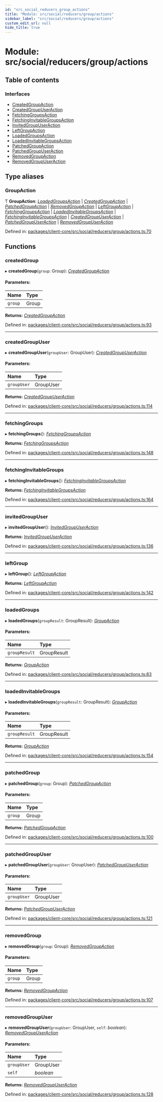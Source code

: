 ```yaml
---
id: "src_social_reducers_group_actions"
title: "Module: src/social/reducers/group/actions"
sidebar_label: "src/social/reducers/group/actions"
custom_edit_url: null
hide_title: true
---
```


# Module: src/social/reducers/group/actions

## Table of contents

### Interfaces

- [CreatedGroupAction](../interfaces/src_social_reducers_group_actions.createdgroupaction.md)
- [CreatedGroupUserAction](../interfaces/src_social_reducers_group_actions.createdgroupuseraction.md)
- [FetchingGroupsAction](../interfaces/src_social_reducers_group_actions.fetchinggroupsaction.md)
- [FetchingInvitableGroupsAction](../interfaces/src_social_reducers_group_actions.fetchinginvitablegroupsaction.md)
- [InvitedGroupUserAction](../interfaces/src_social_reducers_group_actions.invitedgroupuseraction.md)
- [LeftGroupAction](../interfaces/src_social_reducers_group_actions.leftgroupaction.md)
- [LoadedGroupsAction](../interfaces/src_social_reducers_group_actions.loadedgroupsaction.md)
- [LoadedInvitableGroupsAction](../interfaces/src_social_reducers_group_actions.loadedinvitablegroupsaction.md)
- [PatchedGroupAction](../interfaces/src_social_reducers_group_actions.patchedgroupaction.md)
- [PatchedGroupUserAction](../interfaces/src_social_reducers_group_actions.patchedgroupuseraction.md)
- [RemovedGroupAction](../interfaces/src_social_reducers_group_actions.removedgroupaction.md)
- [RemovedGroupUserAction](../interfaces/src_social_reducers_group_actions.removedgroupuseraction.md)

## Type aliases

### GroupAction

Ƭ **GroupAction**: [*LoadedGroupsAction*](../interfaces/src_social_reducers_group_actions.loadedgroupsaction.md) \| [*CreatedGroupAction*](../interfaces/src_social_reducers_group_actions.createdgroupaction.md) \| [*PatchedGroupAction*](../interfaces/src_social_reducers_group_actions.patchedgroupaction.md) \| [*RemovedGroupAction*](../interfaces/src_social_reducers_group_actions.removedgroupaction.md) \| [*LeftGroupAction*](../interfaces/src_social_reducers_group_actions.leftgroupaction.md) \| [*FetchingGroupsAction*](../interfaces/src_social_reducers_group_actions.fetchinggroupsaction.md) \| [*LoadedInvitableGroupsAction*](../interfaces/src_social_reducers_group_actions.loadedinvitablegroupsaction.md) \| [*FetchingInvitableGroupsAction*](../interfaces/src_social_reducers_group_actions.fetchinginvitablegroupsaction.md) \| [*CreatedGroupUserAction*](../interfaces/src_social_reducers_group_actions.createdgroupuseraction.md) \| [*PatchedGroupUserAction*](../interfaces/src_social_reducers_group_actions.patchedgroupuseraction.md) \| [*RemovedGroupUserAction*](../interfaces/src_social_reducers_group_actions.removedgroupuseraction.md)

Defined in: [packages/client-core/src/social/reducers/group/actions.ts:70](https://github.com/xr3ngine/xr3ngine/blob/65dfcf39a/packages/client-core/src/social/reducers/group/actions.ts#L70)

## Functions

### createdGroup

▸ **createdGroup**(`group`: Group): [*CreatedGroupAction*](../interfaces/src_social_reducers_group_actions.createdgroupaction.md)

#### Parameters:

Name | Type |
:------ | :------ |
`group` | Group |

**Returns:** [*CreatedGroupAction*](../interfaces/src_social_reducers_group_actions.createdgroupaction.md)

Defined in: [packages/client-core/src/social/reducers/group/actions.ts:93](https://github.com/xr3ngine/xr3ngine/blob/65dfcf39a/packages/client-core/src/social/reducers/group/actions.ts#L93)

___

### createdGroupUser

▸ **createdGroupUser**(`groupUser`: GroupUser): [*CreatedGroupUserAction*](../interfaces/src_social_reducers_group_actions.createdgroupuseraction.md)

#### Parameters:

Name | Type |
:------ | :------ |
`groupUser` | GroupUser |

**Returns:** [*CreatedGroupUserAction*](../interfaces/src_social_reducers_group_actions.createdgroupuseraction.md)

Defined in: [packages/client-core/src/social/reducers/group/actions.ts:114](https://github.com/xr3ngine/xr3ngine/blob/65dfcf39a/packages/client-core/src/social/reducers/group/actions.ts#L114)

___

### fetchingGroups

▸ **fetchingGroups**(): [*FetchingGroupsAction*](../interfaces/src_social_reducers_group_actions.fetchinggroupsaction.md)

**Returns:** [*FetchingGroupsAction*](../interfaces/src_social_reducers_group_actions.fetchinggroupsaction.md)

Defined in: [packages/client-core/src/social/reducers/group/actions.ts:148](https://github.com/xr3ngine/xr3ngine/blob/65dfcf39a/packages/client-core/src/social/reducers/group/actions.ts#L148)

___

### fetchingInvitableGroups

▸ **fetchingInvitableGroups**(): [*FetchingInvitableGroupsAction*](../interfaces/src_social_reducers_group_actions.fetchinginvitablegroupsaction.md)

**Returns:** [*FetchingInvitableGroupsAction*](../interfaces/src_social_reducers_group_actions.fetchinginvitablegroupsaction.md)

Defined in: [packages/client-core/src/social/reducers/group/actions.ts:164](https://github.com/xr3ngine/xr3ngine/blob/65dfcf39a/packages/client-core/src/social/reducers/group/actions.ts#L164)

___

### invitedGroupUser

▸ **invitedGroupUser**(): [*InvitedGroupUserAction*](../interfaces/src_social_reducers_group_actions.invitedgroupuseraction.md)

**Returns:** [*InvitedGroupUserAction*](../interfaces/src_social_reducers_group_actions.invitedgroupuseraction.md)

Defined in: [packages/client-core/src/social/reducers/group/actions.ts:136](https://github.com/xr3ngine/xr3ngine/blob/65dfcf39a/packages/client-core/src/social/reducers/group/actions.ts#L136)

___

### leftGroup

▸ **leftGroup**(): [*LeftGroupAction*](../interfaces/src_social_reducers_group_actions.leftgroupaction.md)

**Returns:** [*LeftGroupAction*](../interfaces/src_social_reducers_group_actions.leftgroupaction.md)

Defined in: [packages/client-core/src/social/reducers/group/actions.ts:142](https://github.com/xr3ngine/xr3ngine/blob/65dfcf39a/packages/client-core/src/social/reducers/group/actions.ts#L142)

___

### loadedGroups

▸ **loadedGroups**(`groupResult`: GroupResult): [*GroupAction*](src_social_reducers_group_actions.md#groupaction)

#### Parameters:

Name | Type |
:------ | :------ |
`groupResult` | GroupResult |

**Returns:** [*GroupAction*](src_social_reducers_group_actions.md#groupaction)

Defined in: [packages/client-core/src/social/reducers/group/actions.ts:83](https://github.com/xr3ngine/xr3ngine/blob/65dfcf39a/packages/client-core/src/social/reducers/group/actions.ts#L83)

___

### loadedInvitableGroups

▸ **loadedInvitableGroups**(`groupResult`: GroupResult): [*GroupAction*](src_social_reducers_group_actions.md#groupaction)

#### Parameters:

Name | Type |
:------ | :------ |
`groupResult` | GroupResult |

**Returns:** [*GroupAction*](src_social_reducers_group_actions.md#groupaction)

Defined in: [packages/client-core/src/social/reducers/group/actions.ts:154](https://github.com/xr3ngine/xr3ngine/blob/65dfcf39a/packages/client-core/src/social/reducers/group/actions.ts#L154)

___

### patchedGroup

▸ **patchedGroup**(`group`: Group): [*PatchedGroupAction*](../interfaces/src_social_reducers_group_actions.patchedgroupaction.md)

#### Parameters:

Name | Type |
:------ | :------ |
`group` | Group |

**Returns:** [*PatchedGroupAction*](../interfaces/src_social_reducers_group_actions.patchedgroupaction.md)

Defined in: [packages/client-core/src/social/reducers/group/actions.ts:100](https://github.com/xr3ngine/xr3ngine/blob/65dfcf39a/packages/client-core/src/social/reducers/group/actions.ts#L100)

___

### patchedGroupUser

▸ **patchedGroupUser**(`groupUser`: GroupUser): [*PatchedGroupUserAction*](../interfaces/src_social_reducers_group_actions.patchedgroupuseraction.md)

#### Parameters:

Name | Type |
:------ | :------ |
`groupUser` | GroupUser |

**Returns:** [*PatchedGroupUserAction*](../interfaces/src_social_reducers_group_actions.patchedgroupuseraction.md)

Defined in: [packages/client-core/src/social/reducers/group/actions.ts:121](https://github.com/xr3ngine/xr3ngine/blob/65dfcf39a/packages/client-core/src/social/reducers/group/actions.ts#L121)

___

### removedGroup

▸ **removedGroup**(`group`: Group): [*RemovedGroupAction*](../interfaces/src_social_reducers_group_actions.removedgroupaction.md)

#### Parameters:

Name | Type |
:------ | :------ |
`group` | Group |

**Returns:** [*RemovedGroupAction*](../interfaces/src_social_reducers_group_actions.removedgroupaction.md)

Defined in: [packages/client-core/src/social/reducers/group/actions.ts:107](https://github.com/xr3ngine/xr3ngine/blob/65dfcf39a/packages/client-core/src/social/reducers/group/actions.ts#L107)

___

### removedGroupUser

▸ **removedGroupUser**(`groupUser`: GroupUser, `self`: *boolean*): [*RemovedGroupUserAction*](../interfaces/src_social_reducers_group_actions.removedgroupuseraction.md)

#### Parameters:

Name | Type |
:------ | :------ |
`groupUser` | GroupUser |
`self` | *boolean* |

**Returns:** [*RemovedGroupUserAction*](../interfaces/src_social_reducers_group_actions.removedgroupuseraction.md)

Defined in: [packages/client-core/src/social/reducers/group/actions.ts:128](https://github.com/xr3ngine/xr3ngine/blob/65dfcf39a/packages/client-core/src/social/reducers/group/actions.ts#L128)
